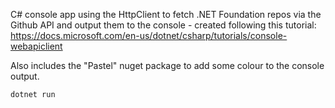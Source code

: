 C# console app using the HttpClient to fetch .NET Foundation repos via the Github API and output them to the console - created following this tutorial: https://docs.microsoft.com/en-us/dotnet/csharp/tutorials/console-webapiclient

Also includes the "Pastel" nuget package to add some colour to the console output.

`dotnet run`
